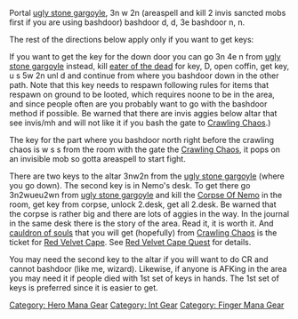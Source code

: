 Portal [ugly stone gargoyle](Stone_Gargoyle "wikilink"), 3n w 2n
(areaspell and kill 2 invis sancted mobs first if you are using
bashdoor) bashdoor d, d, 3e bashdoor n, n.

The rest of the directions below apply only if you want to get keys:

If you want to get the key for the down door you can go 3n 4e n from
[ugly stone gargoyle](Stone_Gargoyle "wikilink") instead, kill [eater of
the dead](Eater_Of_The_Dead "wikilink") for key, D, open coffin, get
key, u s 5w 2n unl d and continue from where you bashdoor down in the
other path. Note that this key needs to respawn following rules for
items that respawn on ground to be looted, which requires noone to be in
the area, and since people often are you probably want to go with the
bashdoor method if possible. Be warned that there are invis aggies below
altar that see invis/mh and will not like it if you bash the gate to
[Crawling Chaos](Crawling_Chaos "wikilink").)

The key for the part where you bashdoor north right before the crawling
chaos is w s s from the room with the gate the [Crawling
Chaos](Crawling_Chaos "wikilink"), it pops on an invisible mob so gotta
areaspell to start fight.

There are two keys to the altar 3nw2n from the [ugly stone
gargoyle](Stone_Gargoyle "wikilink") (where you go down). The second key
is in Nemo's desk. To get there go 3n2wueu2wn from [ugly stone
gargoyle](Stone_Gargoyle "wikilink") and kill the [Corpse Of
Nemo](Corpse_Of_Nemo "wikilink") in the room, get key from corpse,
unlock 2.desk, get all 2.desk. Be warned that the corpse is rather big
and there are lots of aggies in the way. In the journal in the same desk
there is the story of the area. Read it, it is worth it. And [cauldron
of souls](cauldron_of_souls "wikilink") that you will get (hopefully)
from [Crawling Chaos](Crawling_Chaos "wikilink") is the ticket for [Red
Velvet Cape](Red_Velvet_Cape "wikilink"). See [Red Velvet Cape
Quest](Red_Velvet_Cape_Quest "wikilink") for details.

You may need the second key to the altar if you will want to do CR and
cannot bashdoor (like me, wizard). Likewise, if anyone is AFKing in the
area you may need it if people died with 1st set of keys in hands. The
1st set of keys is preferred since it is easier to get.

[Category: Hero Mana Gear](Category:_Hero_Mana_Gear "wikilink")
[Category: Int Gear](Category:_Int_Gear "wikilink") [Category: Finger
Mana Gear](Category:_Finger_Mana_Gear "wikilink")
